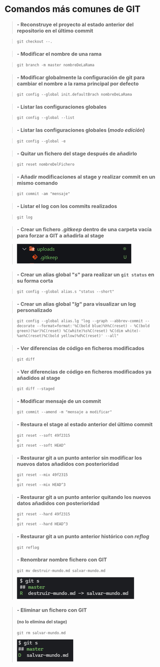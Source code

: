 # Comandos más comunes de GIT

> ### - Reconstruye el proyecto al estado anterior del repositorio en el último commit

>```
> git checkout --.
>```

> ### - Modificar el nombre de una **rama**

>```
> git branch -m master nombreDeLaRama
>```

> ### - Modificar globalmente la configuración de git para cambiar el nombre a la **rama** principal por defecto

>```
> git config --global init.defaultBrach nombreDeLaRama
>```

> ### - Listar las configuraciones globales

>```
> git config --global --list
>```

> ### - Listar las configuraciones globales (_modo edición_)

>```
> git config --global -e
>```

> ### - Quitar un fichero del stage después de añadirlo

>```
> git reset nombreDelFichero
>```

> ### - Añadir modificaciones al stage y realizar commit en un mismo comando

>```
> git commit -am "mensaje"
>```

> ### - Listar el log con los commits realizados

>```
> git log
>```

> ### - Crear un fichero **_.gitkeep_** dentro de una carpeta vacía para forzar a GIT a añadirla al stage

> ![gitkeep](https://github.com/DavidPerezOrfila/gitCommands/blob/master/img/gitkeep.png?RAW=true )

> ### - Crear un **alias** global "**_s_**" para realizar un `git status` en su forma corta

>```
> git config --global alias.s "status --short"
>```

> ### - Crear un **alias** global "**_lg_**" para visualizar un log personalizado

>```
> git config --global alias.lg "log --graph --abbrev-commit --decorate --format=format:'%C(bold blue)%h%C(reset) - %C(bold green)(%ar)%C(reset) %C(white)%s%C(reset) %C(dim white)- %an%C(reset)%C(bold yellow)%d%C(reset)' --all"
>```

> ### - Ver diferencias de código en ficheros modificados

>```
> git diff
>```

> ### - Ver diferencias de código en ficheros modificados ya añadidos al **stage**

>```
> git diff --staged
>```

> ### - Modificar mensaje de un commit
>```
> git commit --amend -m "mensaje a modificar"
>```

> ### - Restaura el stage al estado anterior del último commit
> ```
> git reset --soft 49f2315
> o
> git reset --soft HEAD^
> ```

> ### - Restaurar git a un punto anterior sin modificar los nuevos datos añadidos con posterioridad
> ```
> git reset --mix 49f2315
> o
> git reset --mix HEAD^3
> ```

> ### - Restaurar git a un punto anterior quitando los nuevos datos añadidos con posterioridad
> ```
> git reset --hard 49f2315
> o
> git reset --hard HEAD^3
> ```

> ### - Restaurar git a un punto anterior histórico con **_reflog_**
> ```
> git reflog
> ```
> ### - Renombrar nombre fichero con **GIT**
> ```
> git mv destruir-mundo.md salvar-mundo.md
> ```
> ![salvar-mundo](https://github.com/DavidPerezOrfila/gitCommands/blob/master/img/salvar-mundo.png?RAW=true)

> ### - Eliminar un fichero con **GIT**
> #### (no lo elimina del stage)
> ```
> git rm salvar-mundo.md
> ```
> ![salvar-mundoGITrm](https://github.com/DavidPerezOrfila/gitCommands/blob/master/img/salvar-mundoGITrm.png?RAW=true)